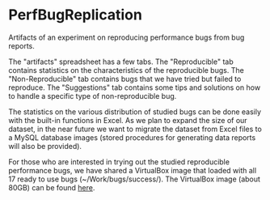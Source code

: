 # PerfBugReplication
Artifacts of an experiment on reproducing performance bugs from bug reports.

The "artifacts" spreadsheet has a few tabs.
The "Reproducible" tab contains statistics on the characteristics of the reproducible bugs.
The "Non-Reproducible" tab contains bugs that we have tried but failed to reproduce.
The "Suggestions" tab contains some tips and solutions on how to handle a specific type of non-reproducible bug.

The statistics on the various distribution of studied bugs can be done easily with the built-in functions in Excel. 
As we plan to expand the size of our dataset, in the near future we want to migrate the dataset from Excel files to a MySQL database images (stored procedures for generating data reports will also be provided).

For those who are interested in trying out the studied reproducible performance bugs, we have shared a VirtualBox image that loaded with all 17 ready to use bugs (~/Work/bugs/success/). The VirtualBox image (about 80GB) can be found <a href="https://drive.google.com/file/d/1mMQ4pcf1ZlLlCGej9BnztK5hmlMXoQnk/view?usp=sharing">here</a>. 
